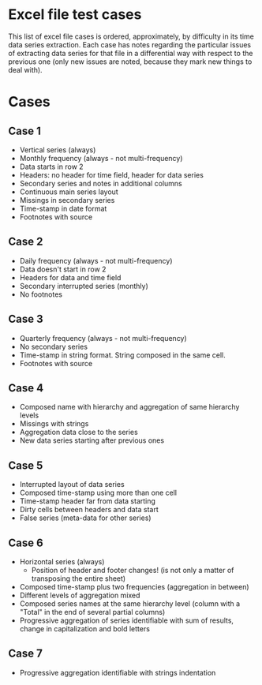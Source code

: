 Excel file test cases
====

This list of excel file cases is ordered, approximately, by difficulty in its time data series extraction. Each case has notes regarding the particular issues of extracting data series for that file in a differential way with respect to the previous one (only new issues are noted, because they mark new things to deal with).

# Cases

## Case 1

* Vertical series (always)
* Monthly frequency (always - not multi-frequency)
* Data starts in row 2
* Headers: no header for time field, header for data series
* Secondary series and notes in additional columns
* Continuous main series layout
* Missings in secondary series
* Time-stamp in date format
* Footnotes with source

## Case 2

* Daily frequency (always - not multi-frequency)
* Data doesn't start in row 2
* Headers for data and time field
* Secondary interrupted series (monthly)
* No footnotes

## Case 3

* Quarterly frequency (always - not multi-frequency)
* No secondary series
* Time-stamp in string format. String composed in the same cell.
* Footnotes with source

## Case 4

* Composed name with hierarchy and aggregation of same hierarchy levels
* Missings with strings
* Aggregation data close to the series
* New data series starting after previous ones

## Case 5

* Interrupted layout of data series
* Composed time-stamp using more than one cell
* Time-stamp header far from data starting
* Dirty cells between headers and data start
* False series (meta-data for other series)

## Case 6

* Horizontal series (always)
    - Position of header and footer changes! (is not only a matter of transposing the entire sheet)
* Composed time-stamp plus two frequencies (aggregation in between)
* Different levels of aggregation mixed
* Composed series names at the same hierarchy level (column with a "Total" in the end of several partial columns)
* Progressive aggregation of series identifiable with sum of results, change in capitalization and bold letters

## Case 7

* Progressive aggregation identifiable with strings indentation
